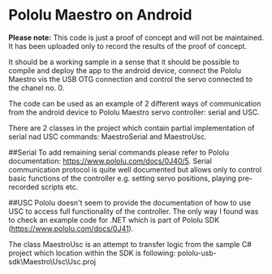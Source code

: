 # Pololu Maestro on Android

**Please note:** This code is just a proof of concept and will not be maintained. It has been uploaded only to record the results of the proof of concept.

It should be a working sample in a sense that it should be possible to compile and deploy the app to the android device, connect the Pololu Maestro vis the USB OTG connection and control the servo connected to the chanel no. 0.

The code can be used as an example of 2 different ways of communication from the android device to Pololu Maestro servo controller: serial and USC.

There are 2 classes in the project which contain partial implementation of serial nad USC commands: MaestroSerial and MaestroUsc.

##Serial 
To add remaining serial commands please refer to Pololu documentation: https://www.pololu.com/docs/0J40/5. 
Serial communication protocol is quite well documented but allows only to control basic functions of the controller e.g. setting servo positions, playing pre-recorded scripts etc. 

##USC
Pololu doesn't seem to provide the documentation of how to use USC to access full functionality of the controller. The only way I found was to check an example code for .NET which is part of Pololu SDK (https://www.pololu.com/docs/0J41).

The class MaestroUsc is an attempt to transfer logic from the sample C# project which location within the SDK is following: pololu-usb-sdk\Maestro\Usc\Usc.proj 

